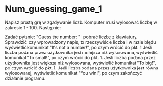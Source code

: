 # Num_guessing_game_1
Napisz prostą grę w zgadywanie liczb. Komputer musi wylosować liczbę w zakresie 1 – 100. Następnie:

Zadać pytanie: "Guess the number: " i pobrać liczbę z klawiatury.
Sprawdzić, czy wprowadzony napis, to rzeczywiście liczba i w razie błędu wyświetlić komunikat "It's not a number!", po czym wrócić do pkt. 1
Jeśli liczba podana przez użytkownika jest mniejsza niż wylosowana, wyświetlić komunikat "To small!", po czym wrócić do pkt. 1.
Jeśli liczba podana przez użytkownika jest większa niż wylosowana, wyświetlić komunikat "To big!", po czym wrócić do pkt. 1.
Jeśli liczba podana przez użytkownika jest równa wylosowanej, wyświetlić komunikat "You win!", po czym zakończyć działanie programu.
